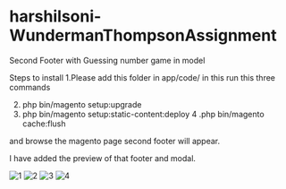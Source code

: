 # harshilsoni-WundermanThompsonAssignment
Second Footer with Guessing number game in model


Steps to install
1.Please add this folder in app/code/ in this
run this three commands

2. php bin/magento setup:upgrade
3. php bin/magento setup:static-content:deploy 
4 .php bin/magento cache:flush

and browse the magento page second footer will appear.

I have added the preview of that footer and modal.

![1](https://user-images.githubusercontent.com/15572605/119217796-452b7b80-bafa-11eb-886d-140c8c60d3fe.png)
![2](https://user-images.githubusercontent.com/15572605/119217797-465ca880-bafa-11eb-8b37-234c94067f0a.png)
![3](https://user-images.githubusercontent.com/15572605/119217799-46f53f00-bafa-11eb-94ae-3b01a25f547c.png)
![4](https://user-images.githubusercontent.com/15572605/119217801-478dd580-bafa-11eb-9022-be82660b23ff.png)
 
